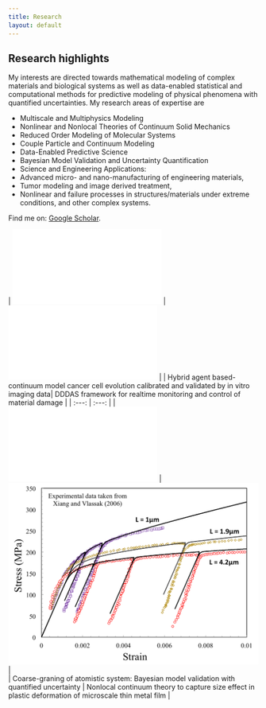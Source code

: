 ```yaml
---
title: Research 
layout: default
---
```


## Research highlights
My interests are directed towards mathematical modeling of complex materials and biological systems as well as data-enabled statistical and computational methods for predictive modeling of physical phenomena with quantified uncertainties.
My research areas of expertise are 

* Multiscale and Multiphysics Modeling
* Nonlinear and Nonlocal Theories of Continuum Solid Mechanics
* Reduced Order Modeling of Molecular Systems
* Couple Particle and Continuum Modeling
* Data-Enabled Predictive Science
* Bayesian Model Validation and Uncertainty Quantification
* Science and Engineering Applications: 
* Advanced micro- and nano-manufacturing of engineering materials, 
* Tumor modeling and image derived treatment, 
* Nonlinear and failure processes in structures/materials under extreme conditions, and other complex systems.

Find me on: [Google Scholar](https://scholar.google.com/citations?user=BAE0ndIAAAAJ&hl=en&oi=ao).

| ![AMGe](images/research/abm.pdf) | ![Two-phases flow](images/research/dddas.pdf) | 
| Hybrid agent based-continuum model cancer cell evolution calibrated and validated by in vitro imaging data| DDDAS framework for realtime monitoring and control of material damage  | 
| :---: | :---: |
| ![AMGe](images/research/cg_aa.pdf) |  ![AMGe](images/research/bulg_SGP.png) |   
| Coarse-graning of atomistic system: Bayesian model validation with quantified uncertainty  | Nonlocal continuum theory to capture size effect in plastic deformation of microscale thin metal film  | 
